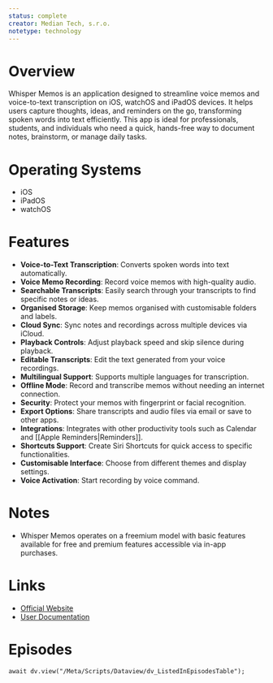 ```yaml
---
status: complete
creator: Median Tech, s.r.o.
notetype: technology
---
```

# Overview
Whisper Memos is an application designed to streamline voice memos and voice-to-text transcription on iOS, watchOS and iPadOS devices. It helps users capture thoughts, ideas, and reminders on the go, transforming spoken words into text efficiently. This app is ideal for professionals, students, and individuals who need a quick, hands-free way to document notes, brainstorm, or manage daily tasks.

# Operating Systems

- iOS
- iPadOS
- watchOS

# Features

- **Voice-to-Text Transcription**: Converts spoken words into text automatically.
- **Voice Memo Recording**: Record voice memos with high-quality audio.
- **Searchable Transcripts**: Easily search through your transcripts to find specific notes or ideas.
- **Organised Storage**: Keep memos organised with customisable folders and labels.
- **Cloud Sync**: Sync notes and recordings across multiple devices via iCloud.
- **Playback Controls**: Adjust playback speed and skip silence during playback.
- **Editable Transcripts**: Edit the text generated from your voice recordings.
- **Multilingual Support**: Supports multiple languages for transcription.
- **Offline Mode**: Record and transcribe memos without needing an internet connection.
- **Security**: Protect your memos with fingerprint or facial recognition.
- **Export Options**: Share transcripts and audio files via email or save to other apps.
- **Integrations**: Integrates with other productivity tools such as Calendar and [[Apple Reminders|Reminders]].
- **Shortcuts Support**: Create Siri Shortcuts for quick access to specific functionalities.
- **Customisable Interface**: Choose from different themes and display settings.
- **Voice Activation**: Start recording by voice command.

# Notes
- Whisper Memos operates on  a freemium model with basic features available for free and premium features accessible via in-app purchases.

# Links

- [Official Website](https://whispermemos.com)
- [User Documentation](https://whispermemos.com/documentation)
# Episodes
```dataviewjs
await dv.view("/Meta/Scripts/Dataview/dv_ListedInEpisodesTable");
```
